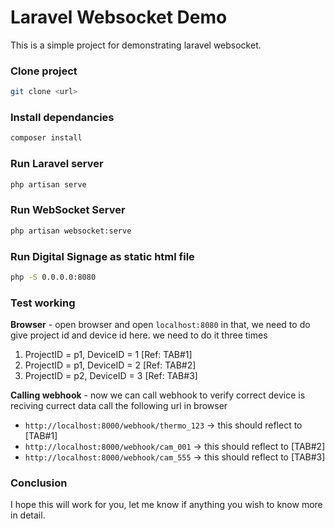 # Laravel Websocket Demo

This is a simple project for demonstrating laravel websocket.

### Clone project

```bash
git clone <url>
```

### Install dependancies

```bash
composer install
```

### Run Laravel server

```bash
php artisan serve
```

### Run WebSocket Server

```bash
php artisan websocket:serve
```

### Run Digital Signage as static html file

```bash
php -S 0.0.0.0:8080
```

### Test working

**Browser** - open browser and open `localhost:8080` in that, we need to do give project id and device id here.
we need to do it three times

1. ProjectID = p1, DeviceID = 1 [Ref: TAB#1]
2. ProjectID = p1, DeviceID = 2 [Ref: TAB#2]
3. ProjectID = p2, DeviceID = 3 [Ref: TAB#3]


**Calling webhook** - now we can call webhook to verify correct device is reciving currect data call the following url in browser

* `http://localhost:8000/webhook/thermo_123` -> this should reflect to [TAB#1]
* `http://localhost:8000/webhook/cam_001` -> this should reflect to [TAB#2]
* `http://localhost:8000/webhook/cam_555` -> this should reflect to [TAB#3]

### Conclusion

I hope this will work for you, let me know if anything you wish to know more in detail.
